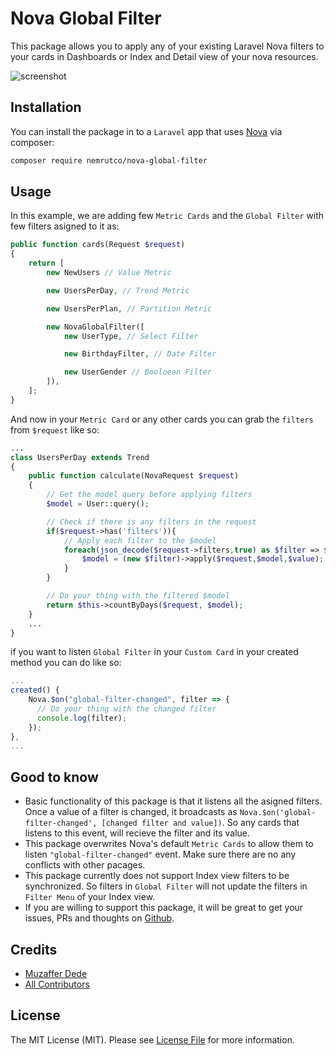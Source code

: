 # Nova Global Filter

This package allows you to apply any of your existing Laravel Nova filters to your cards in Dashboards or Index and Detail view of your nova resources.

![screenshot](https://user-images.githubusercontent.com/5906125/80741990-3075f180-8b4d-11ea-8b39-c7bd03d9d7b5.png)

## Installation

You can install the package in to a `Laravel` app that uses [Nova](https://nova.laravel.com) via composer:

```bash
composer require nemrutco/nova-global-filter
```

## Usage

In this example, we are adding few `Metric Cards` and the `Global Filter` with few filters asigned to it as:

```php
public function cards(Request $request)
{
	return [
		new NewUsers // Value Metric

		new UsersPerDay, // Trend Metric

		new UsersPerPlan, // Partition Metric

		new NovaGlobalFilter([
			new UserType, // Select Filter

			new BirthdayFilter, // Date Filter

			new UserGender // Booloean Filter
		]),
	];
}
```

And now in your `Metric Card` or any other cards you can grab the `filters` from `$request` like so:

```php
...
class UsersPerDay extends Trend
{
	public function calculate(NovaRequest $request)
	{
		// Get the model query before applying filters
		$model = User::query();

		// Check if there is any filters in the request
		if($request->has('filters')){
			// Apply each filter to the $model
			foreach(json_decode($request->filters,true) as $filter => $value) {
				$model = (new $filter)->apply($request,$model,$value);
			}
		}

		// Do your thing with the filtered $model
		return $this->countByDays($request, $model);
	}
	...
}

```

if you want to listen `Global Filter` in your `Custom Card` in your created method you can do like so:

```js
...
created() {
    Nova.$on("global-filter-changed", filter => {
      // Do your thing with the changed filter
      console.log(filter);
    });
},
...
```

## Good to know

- Basic functionality of this package is that it listens all the asigned filters. Once a value of a filter is changed, it broadcasts as `Nova.$on('global-filter-changed', [changed filter and value])`. So any cards that listens to this event, will recieve the filter and its value.
- This package overwrites Nova's default `Metric Cards` to allow them to listen `"global-filter-changed"` event. Make sure there are no any conflicts with other pacages.
- This package currently does not support Index view filters to be synchronized. So filters in `Global Filter` will not update the filters in `Filter Menu` of your Index view.
- If you are willing to support this package, it will be great to get your issues, PRs and thoughts on [Github](https://github.com/nemrutco/).

## Credits

- [Muzaffer Dede](https://github.com/muzafferdede)
- [All Contributors](../../contributors)

## License

The MIT License (MIT). Please see [License File](LICENSE.md) for more information.
